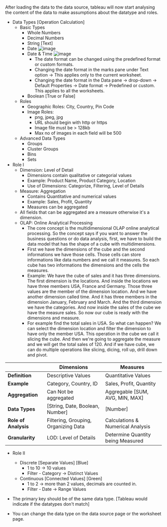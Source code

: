 After loading the data to the data source, tableau will now start analysing the content of the data to make assumptions about the datatype and roles.
- Data Types [Operation Calculation]
  - Basic Types
    - Whole Numbers
    - Decimal Numbers
    - String [Text]
    - Date
        ![image](https://github.com/user-attachments/assets/0fd76827-7d70-4a2b-9d10-b49440444be3)
    - Date & Time
        ![image](https://github.com/user-attachments/assets/f2b505f5-ab55-4cf1-b583-bf93d0f2e5cf)
      - The date format can be changed using the predefined format or custom formats.
      - Changing the date format in the marks pane under Text option -> This applies only to the current worksheet.
      - Changing the date format in the Data pane -> drop-down -> Default Properties -> Date format -> Predefined or custom. This applies to all the worksheets.
    - Boolean [True or False]
  - Roles
    - Geographic Roles: City, Country, Pin Code
    - Image Roles:
      - png, jpeg, jpg
      - URL should begin with http or https
      - Image file must be > 128kb
      - Max no of images in each field will be 500
  - Advanced Data Types
    - Groups
    - Cluster Groups
    - Bins
    - Sets
- Role I
  - Dimension: Level of Detail
    - Dimensions contain qualitative or categorial values
    - Example: Product Name, Product Category, Location
    - Use of Dimensions: Categorize, Filtering, Level of Details
  - Measure: Aggregation
    - Contains Quantitative and numerical values
    - Example: Sales, Profit, Quantity
    - Measures can be aggregated
  - All fields that can be aggregated are a measure otherwise it's a dimension.
  - OLAP: Online Analytical Processing
    - The core concept is the multidimensional OLAP online analytical processing. So the concept says if you want to answer the business questions or do data analysis, first, we have to build the data model that has the shape of a cube with multidimensions.
    - First we have the dimensions of the cube and the second informations we have those cells. Those cells can store informations like data numbers and we call it measures. So each cube has two informations the dimensions and the cells the measures.
    - Example: We have the cube of sales and it has three dimensions. The first dimension is the locations. And inside the locations we have three members USA, France and Germany. Those three values are the member of the dimension location. And we have another dimension called time. And it has three members in the dimension January, February and March. And the third dimension we have the categories. And now inside the sales of the cube we have the measure sales. So now our cube is ready with the dimensions and measure.
    - For example find the total sales in USA. So what can happen? We can select the dimension location and filter the dimension to have only the member USA. This operation in the cube we call it slicing the cube. And then we're going to aggregate the measure and we will get the total sales of 120. And if we have cube, we can do multiple operations like slicing, dicing, roll up, drill down and pivot.

|                          | **Dimensions**                   | **Measures**                        |
|--------------------------|-----------------------------------|-------------------------------------|
| **Definition**            | Descriptive Values                | Quantitative Values                 |
| **Example**               | Category, Country, ID             | Sales, Profit, Quantity             |
| **Aggregation**           | Can Not be aggregated             | Aggregable [SUM, AVG, MIN, MAX]     |
| **Data Types**            | [String, Date, Boolean, Number]   | [Number]                            |
| **Role of Analysis**      | Filtering, Grouping, Organizing Data | Calculations & Numerical Analysis   |
| **Granularity**           | LOD: Level of Details             | Determine Quantity being Measured   |

- Role II
  - Discrete [Separate Values] [Blue]
    - 1 to 10 -> 10 values
    - Filter - Category -> Distinct Values
  - Continuous [Connected Values] [Green]
    - 1 to 2 -> more than 2 values, decimals are counted in.
    - Filter - Date -> Range Values

- The primary key should be of the same data type. [Tableau would indicate if the datatypes don't match]
- You can change the data type on the data source page or the worksheet page.
